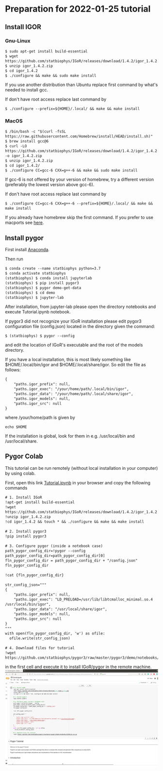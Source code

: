 
# Preparation for 2022-01-25 tutorial

## Install IGOR
### Gnu-Linux
```console
$ sudo apt-get install build-essential
$ wget https://github.com/statbiophys/IGoR/releases/download/1.4.2/igor_1.4.2.zip
$ unzip igor_1.4.2.zip
$ cd igor_1.4.2
$ ./configure && make && sudo make install
```

If you use another distribution than Ubuntu replace first command by
what's needed to install gcc.

If don't have root access replace last command by
```console
$ ./configure --prefix=${HOME}/.local/ && make && make install
``` 

### MacOS
```console
$ /bin/bash -c "$(curl -fsSL https://raw.githubusercontent.com/Homebrew/install/HEAD/install.sh)"
$ brew install gcc@6 
$ curl -LO https://github.com/statbiophys/IGoR/releases/download/1.4.2/igor_1.4.2.zip -o igor_1.4.2.zip
$ unzip igor_1.4.2.zip
$ cd igor_1.4.2/
$ ./configure CC=gcc-6 CXX=g++-6 && make && sudo make install
``` 
If gcc-6 is not offered by your version of homebrew, try a different version (preferably the lowest version above gcc-6).

If don't have root access replace last command by
```console
$ ./configure CC=gcc-6 CXX=g++-6 --prefix=${HOME}/.local/ && make && make install
``` 

If you already have homebrew skip the first command. If you prefer to
use macports see [here](https://statbiophys.github.io/IGoR/#macos).

## Install pygor
First install [Anaconda](https://docs.anaconda.com/anaconda/install/).

Then run
```console
$ conda create --name statbiophys python=3.7
$ conda activate statbiophys
(statbiophys) $ conda install jupyterlab
(statbiophys) $ pip install pygor3 
(statbiophys) $ pygor demo-get-data
(statbiophys) $ cd demo
(statbiophys) $ jupyter-lab
```

After installation, from jupyter-lab please open the directory 
notebooks and execute Tutorial.ipynb notebook.

If pygor3 did not recognize your IGoR installation please edit
pygor3 configuration file (config.json) located in the directory given the command:
```console
$ (statbiophys) $ pygor --config
``` 
and edit the location of IGoR's executable
and the root of the models directory.

If you have a local installation, this is most likely something like $HOME/.local/bin/igor and $HOME/.local/share/igor.
So edit the file as follows:

```console
{
    "paths.igor_prefix": null,
    "paths.igor_exec": "/your/home/path/.local/bin/igor",
    "paths.igor_data": "/your/home/path/.local/share/igor",
    "paths.igor_models": null,
    "paths.igor_src": null
}
```

where /your/home/path is given by
```console
echo $HOME
```

If the installation is global, look for them in e.g. /usr/local/bin and /usr/local/share.

## Pygor Colab

This tutorial can be run remotely (without local installation in your computer) by
using colab.

First, open this link 
[Tutorial.ipynb](https://colab.research.google.com/github/statbiophys/pygor3/blob/master/pygor3/demo/notebooks/Tutorial.ipynb)
in your browser and copy the following commands 

```shell script
# 1. Install IGoR
!apt-get install build-essential
!wget https://github.com/statbiophys/IGoR/releases/download/1.4.2/igor_1.4.2.zip
!unzip igor_1.4.2.zip
!cd igor_1.4.2 && touch * && ./configure && make && make install

# 2. Install pygor3
!pip install pygor3

# 3. Configure pygor (inside a notebook case)
path_pygor_config_dir=!pygor --config
path_pygor_config_dir=path_pygor_config_dir[0]
fln_pygor_config_dir = path_pygor_config_dir + "/config.json"
fln_pygor_config_dir

!cat {fln_pygor_config_dir}

str_config_json="""
{
    "paths.igor_prefix": null,
    "paths.igor_exec": "LD_PRELOAD=/usr/lib/libtcmalloc_minimal.so.4 /usr/local/bin/igor",
    "paths.igor_data": "/usr/local/share/igor",
    "paths.igor_models": null,
    "paths.igor_src": null
}
"""
with open(fln_pygor_config_dir, 'w') as ofile:
  ofile.write(str_config_json)

# 4. Download files for tutorial
!wget https://github.com/statbiophys/pygor3/raw/master/pygor3/demo/notebooks/HIP00110.tsv.gz

```

in the first cell and execute it to install IGoR/pygor in the remote machine.
![alt text](./pygor_tutorial_screenshot.png)


